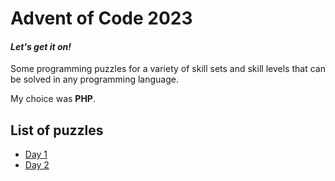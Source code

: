 # Advent of Code 2023
#### *Let's get it on!*

Some programming puzzles for a variety of skill sets and skill levels that can be solved in any programming language.

My choice was **PHP**.

## List of puzzles
- [Day 1](./01-Trebuchet)
- [Day 2](./02-Cube%20Conundrum)